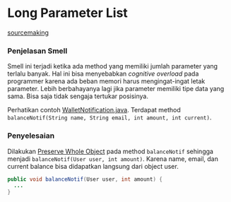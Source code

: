 # Long Parameter List

[sourcemaking](https://sourcemaking.com/refactoring/smells/long-parameter-list)

### Penjelasan Smell

Smell ini terjadi ketika ada method yang memiliki jumlah parameter yang terlalu banyak. Hal ini bisa menyebabkan *cognitive overload* pada programmer karena ada beban memori harus mengingat-ingat letak parameter. Lebih berbahayanya lagi jika parameter memiliki tipe data yang sama. Bisa saja tidak sengaja tertukar posisinya.

Perhatikan contoh [WalletNotification.java](before/WalletNotification.java). Terdapat method `balanceNotif(String name, String email, int amount, int current)`.

### Penyelesaian


Dilakukan [Preserve Whole Object](https://sourcemaking.com/refactoring/preserve-whole-object) pada method `balanceNotif` sehingga menjadi `balanceNotif(User user, int amount)`. Karena name, email, dan current balance bisa didapatkan langsung dari object user.

```java
public void balanceNotif(User user, int amount) {
  ...
}
```